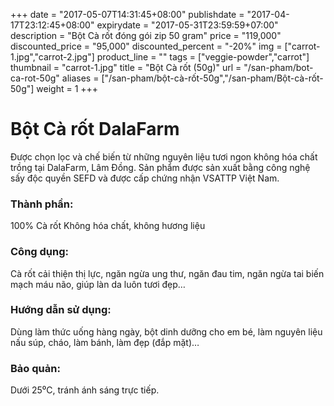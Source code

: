 +++
date = "2017-05-07T14:31:45+08:00"
publishdate = "2017-04-17T23:12:45+08:00"
expirydate = "2017-05-31T23:59:59+07:00"
description = "Bột Cà rốt đóng gói zip 50 gram"
price = "119,000"
discounted_price = "95,000"
discounted_percent = "-20%"
img = ["carrot-1.jpg","carrot-2.jpg"]
product_line = ""
tags = ["veggie-powder","carrot"]
thumbnail = "carrot-1.jpg"
title = "Bột Cà rốt (50g)"
url = "/san-pham/bot-ca-rot-50g"
aliases = ["/san-pham/bột-cà-rốt-50g","/san-pham/Bột-cà-rốt-50g"]
weight = 1
+++

# Bột Cà rốt DalaFarm 
                        
Được chọn lọc và chế biến từ những nguyên liệu 
tươi ngon không hóa chất trồng tại DalaFarm, Lâm Đồng. Sản phẩm được 
sản xuất bằng công nghệ sấy độc quyền SEFD và được cấp chứng nhận 
VSATTP Việt Nam.

### Thành phần: 
100% Cà rốt
Không hóa chất, không hương liệu

### Công dụng: 
Cà rốt cải thiện thị lực, ngăn 
ngừa ung thư, ngăn đau tim, 
ngăn ngừa tai biến mạch máu 
não, giúp làn da luôn tươi đẹp…

### Hướng dẫn sử dụng:  
Dùng làm thức uống hàng ngày, 
bột dinh dưỡng cho em bé, làm 
nguyên liệu nấu súp, cháo, làm 
bánh, làm đẹp (đắp mặt)…

### Bảo quản: 
Dưới 25⁰C, tránh ánh sáng trực tiếp.

